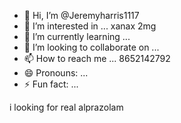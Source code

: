 - 👋 Hi, I’m @Jeremyharris1117
- 👀 I’m interested in ... xanax 2mg
- 🌱 I’m currently learning ...
- 💞️ I’m looking to collaborate on ...
- 📫 How to reach me ... 8652142792
- 😄 Pronouns: ...
- ⚡ Fun fact: ...

<!---
Jeremyharris1117/Jeremyharris1117 is a ✨ special ✨ repository because its `README.md` (this file) appears on your GitHub profile.
You can click the Preview link to take a look at your changes.
--->
i looking for real alprazolam 
